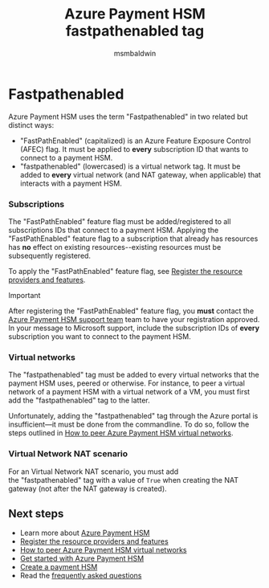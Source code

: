 ﻿---
title: Azure Payment HSM fastpathenabled tag
description: The fastpathenabled tag, as it relates to Azure Payment HSM and affiliated subscriptions and virtual networks
services: payment-hsm
author: msmbaldwin

tags: azure-resource-manager
ms.service: payment-hsm
ms.workload: security
ms.topic: article
ms.date: 03/25/2023
ms.author: mbaldwin

---

# Fastpathenabled

Azure Payment HSM uses the term "Fastpathenabled" in two related but distinct ways:

- "FastPathEnabled" (capitalized) is an Azure Feature Exposure Control (AFEC) flag. It must be applied to **every** subscription ID that wants to connect to a payment HSM.
- "fastpathenabled" (lowercased) is a virtual network tag. It must be added to **every** virtual network (and NAT gateway, when applicable) that interacts with a payment HSM.

### Subscriptions

The "FastPathEnabled" feature flag must be added/registered to all subscriptions IDs that connect to a payment HSM.  Applying the "FastPathEnabled" feature flag to a subscription that already has resources has **no** effect on existing resources--existing resources must be subsequently registered. 

To apply the "FastPathEnabled" feature flag, see [Register the resource providers and features](register-payment-hsm-resource-providers.md).

> [!IMPORTANT]
> After registering the "FastPathEnabled" feature flag, you **must** contact the [Azure Payment HSM support team](support-guide.md#microsoft-support) team to have your registration approved.  In your message to Microsoft support, include the subscription IDs of **every** subscription you want to connect to the payment HSM.

### Virtual networks

The "fastpathenabled" tag must be added to every virtual networks that the payment HSM uses, peered or otherwise. For instance, to peer a virtual network of a payment HSM with a virtual network of a VM, you must first add the "fastpathenabled" tag to the latter.

Unfortunately, adding the "fastpathenabled" tag through the Azure portal is insufficient—it must be done from the commandline. To do so, follow the steps outlined in [How to peer Azure Payment HSM virtual networks](peer-vnets.md?tabs=azure-cli).

### Virtual Network NAT scenario

For an Virtual Network NAT scenario, you must add the "fastpathenabled" tag with a value of `True` when creating the NAT gateway (not after the NAT gateway is created).

## Next steps

- Learn more about [Azure Payment HSM](overview.md)
- [Register the resource providers and features](register-payment-hsm-resource-providers.md)
- [How to peer Azure Payment HSM virtual networks](peer-vnets.md?tabs=azure-cli)
- [Get started with Azure Payment HSM](getting-started.md)
- [Create a payment HSM](create-payment-hsm.md)
- Read the [frequently asked questions](faq.yml)
